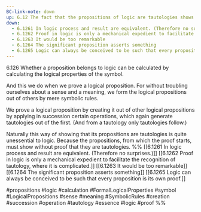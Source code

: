 ```yaml
---
BC-link-note: down
up: 6.12 The fact that the propositions of logic are tautologies shows the formal logical properties of anguage, of the world.
down:
  - 6.1261 In logic process and result are equivalent. (Therefore no surprises.)
  - 6.1262 Proof in logic is only a mechanical expedient to facilitate the recognition of tautology, where it is complicated.
  - 6.1263 It would be too remarkable
  - 6.1264 The significant proposition asserts something
  - 6.1265 Logic can always be conceived to be such that every proposition is its own proof.
---
```

6.126 Whether a proposition belongs to logic can be calculated by calculating the logical properties of the symbol.

And this we do when we prove a logical proposition. For without troubling ourselves about a sense and a meaning, we form the logical propositions out of others by mere symbolic rules.

We prove a logical proposition by creating it out of other logical propositions by applying in succession certain operations, which again generate tautologies out of the first. (And from a tautology only tautologies follow.)

Naturally this way of showing that its propositions are tautologies is quite unessential to logic. Because the propositions, from which the proof starts, must show without proof that they are tautologies.
%%
[[6.1261 In logic process and result are equivalent. (Therefore no surprises.)]]
[[6.1262 Proof in logic is only a mechanical expedient to facilitate the recognition of tautology, where it is complicated.]]
[[6.1263 It would be too remarkable]]
[[6.1264 The significant proposition asserts something]]
[[6.1265 Logic can always be conceived to be such that every proposition is its own proof.]]

#propositions #logic #calculation #FormalLogicalProperties #symbol #LogicalPropositions #sense #meaning #SymbolicRules #creation #succession #operation #tautology #essence #logic #proof 
%%